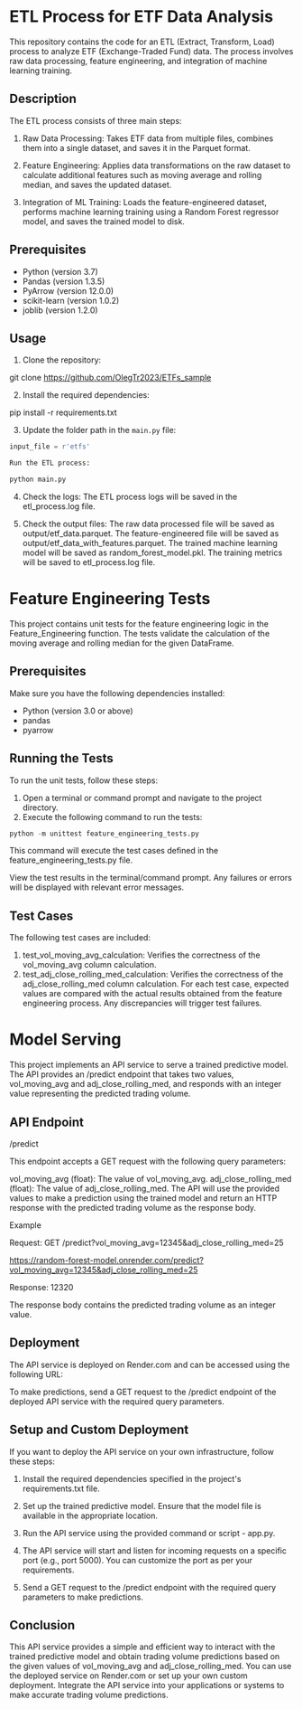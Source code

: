 # ETL Process for ETF Data Analysis

This repository contains the code for an ETL (Extract, Transform, Load) process to analyze ETF (Exchange-Traded Fund) data. The process involves raw data processing, feature engineering, and integration of machine learning training.

## Description

The ETL process consists of three main steps:

1. Raw Data Processing: Takes ETF data from multiple files, combines them into a single dataset, and saves it in the Parquet format.

2. Feature Engineering: Applies data transformations on the raw dataset to calculate additional features such as moving average and rolling median, and saves the updated dataset.

3. Integration of ML Training: Loads the feature-engineered dataset, performs machine learning training using a Random Forest regressor model, and saves the trained model to disk.

## Prerequisites

- Python (version 3.7)
- Pandas (version 1.3.5)
- PyArrow (version 12.0.0)
- scikit-learn (version 1.0.2)
- joblib (version 1.2.0)

## Usage

1. Clone the repository:


  git clone https://github.com/OlegTr2023/ETFs_sample


2. Install the required dependencies:

  pip install -r requirements.txt


3. Update the folder path in the `main.py` file:

```python
input_file = r'etfs'

Run the ETL process:

python main.py 
```

4. Check the logs:
    The ETL process logs will be saved in the etl_process.log file.

5. Check the output files:
    The raw data processed file will be saved as output/etf_data.parquet.
    The feature-engineered file will be saved as output/etf_data_with_features.parquet.
    The trained machine learning model will be saved as random_forest_model.pkl.
    The training metrics will be saved to etl_process.log file.

# Feature Engineering Tests

This project contains unit tests for the feature engineering logic in the Feature_Engineering function. The tests validate the calculation of the moving average and rolling median for the given DataFrame.

## Prerequisites

Make sure you have the following dependencies installed:

- Python (version 3.0 or above)
- pandas
- pyarrow

## Running the Tests
To run the unit tests, follow these steps:

1. Open a terminal or command prompt and navigate to the project directory.
2. Execute the following command to run the tests:

```python
python -m unittest feature_engineering_tests.py 
```

This command will execute the test cases defined in the feature_engineering_tests.py file.

View the test results in the terminal/command prompt. Any failures or errors will be displayed with relevant error messages.

## Test Cases

The following test cases are included:

1. test_vol_moving_avg_calculation: Verifies the correctness of the vol_moving_avg column calculation.
2. test_adj_close_rolling_med_calculation: Verifies the correctness of the adj_close_rolling_med column calculation.
For each test case, expected values are compared with the actual results obtained from the feature engineering process. Any discrepancies will trigger test failures.


# Model Serving

This project implements an API service to serve a trained predictive model. The API provides an /predict endpoint that takes two values, vol_moving_avg and adj_close_rolling_med, and responds with an integer value representing the predicted trading volume.

## API Endpoint

/predict

This endpoint accepts a GET request with the following query parameters:

vol_moving_avg (float): The value of vol_moving_avg.
adj_close_rolling_med (float): The value of adj_close_rolling_med.
The API will use the provided values to make a prediction using the trained model and return an HTTP response with the predicted trading volume as the response body.

Example

Request:
GET /predict?vol_moving_avg=12345&adj_close_rolling_med=25

https://random-forest-model.onrender.com/predict?vol_moving_avg=12345&adj_close_rolling_med=25

Response:
12320

The response body contains the predicted trading volume as an integer value.

## Deployment

The API service is deployed on Render.com and can be accessed using the following URL:

To make predictions, send a GET request to the /predict endpoint of the deployed API service with the required query parameters.

## Setup and Custom Deployment

If you want to deploy the API service on your own infrastructure, follow these steps:

1. Install the required dependencies specified in the project's requirements.txt file.

2. Set up the trained predictive model. Ensure that the model file is available in the appropriate location.

3. Run the API service using the provided command or script - app.py.

4. The API service will start and listen for incoming requests on a specific port (e.g., port 5000). You can customize the port as per your requirements.

5. Send a GET request to the /predict endpoint with the required query parameters to make predictions.

## Conclusion

This API service provides a simple and efficient way to interact with the trained predictive model and obtain trading volume predictions based on the given values of vol_moving_avg and adj_close_rolling_med. You can use the deployed service on Render.com or set up your own custom deployment. Integrate the API service into your applications or systems to make accurate trading volume predictions.